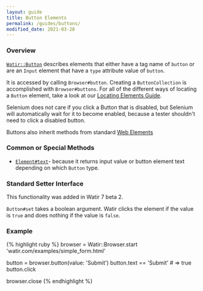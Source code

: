 ```yaml
---
layout: guide
title: Button Elements
permalink: /guides/buttons/
modified_date: 2021-03-28
---
```


### Overview

[`Watir::Button`](https://rdoc.info/gems/watir/Watir/Button)
describes elements that either have a tag name of
`button` or are an `Input` element that have a `type` attribute
value of `button`.

It is accessed by calling `Browser#button`.
Creating a `ButtonCollection` is accomplished with `Browser#buttons`.
For all of the different ways of locating a `Button` element, 
take a look at our [Locating Elements Guide](../locating).

Selenium does not care if you click a Button that is disabled, but Selenium
will automatically wait for it to become enabled, because a tester
shouldn't need to click a disabled button.

Buttons also inherit methods from standard [Web Elements](../elements)

### Common or Special Methods

* [`Element#text`](https://rdoc.info/gems/watir/Watir/Button#text-instance_method)- 
  because it returns input value or button element text depending on which `Button` type.

### Standard Setter Interface

This functionality was added in Watir 7 beta 2.

`Button#set` takes a boolean argument. Watir clicks the element if the value
is `true` and does nothing if the value is `false`.

### Example

{% highlight ruby %}
browser = Watir::Browser.start 'watir.com/examples/simple_form.html'

button = browser.button(value: 'Submit')
button.text == 'Submit' # => true
button.click

browser.close
{% endhighlight %}

